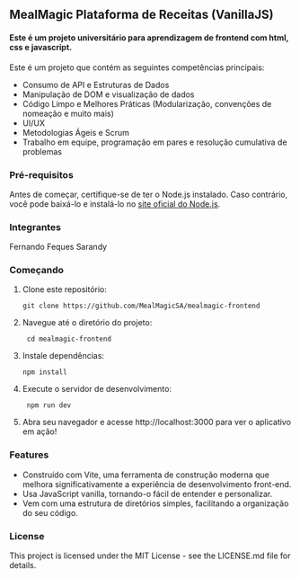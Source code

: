 ## MealMagic Plataforma de Receitas (VanillaJS)

#### Este é um projeto universitário para aprendizagem de frontend com html, css e javascript.

Este é um projeto que contém as seguintes competências principais:

- Consumo de API e Estruturas de Dados
- Manipulação de DOM e visualização de dados
- Código Limpo e Melhores Práticas (Modularização, convenções de nomeação e muito mais)
- UI/UX
- Metodologias Ágeis e Scrum
- Trabalho em equipe, programação em pares e resolução cumulativa de problemas

### Pré-requisitos

Antes de começar, certifique-se de ter o Node.js instalado. Caso contrário, você pode baixá-lo e instalá-lo no [site oficial do Node.js](https://nodejs.org/en/download/).

### Integrantes
Fernando Feques Sarandy

### Começando

1. Clone este repositório:

   ```shell
   git clone https://github.com/MealMagicSA/mealmagic-frontend

   ```

2. Navegue até o diretório do projeto:

   ```shell
    cd mealmagic-frontend
   ```

3. Instale dependências:

   ```shell
   npm install
   ```

4. Execute o servidor de desenvolvimento:

   ```shell
    npm run dev
   ```

5. Abra seu navegador e acesse http://localhost:3000 para ver o aplicativo em ação!

### Features

- Construído com Vite, uma ferramenta de construção moderna que melhora significativamente a experiência de desenvolvimento front-end.
- Usa JavaScript vanilla, tornando-o fácil de entender e personalizar.
- Vem com uma estrutura de diretórios simples, facilitando a organização do seu código.

### License

This project is licensed under the MIT License - see the LICENSE.md file for details.